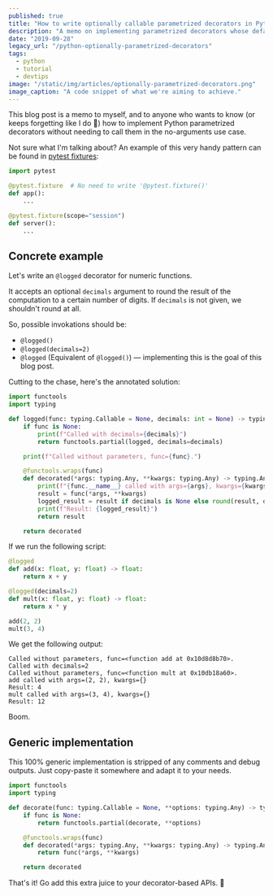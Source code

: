 ```yaml
---
published: true
title: "How to write optionally callable parametrized decorators in Python"
description: "A memo on implementing parametrized decorators whose default behavior doesn't require empty parentheses."
date: "2019-09-28"
legacy_url: "/python-optionally-parametrized-decorators"
tags:
  - python
  - tutorial
  - devtips
image: "/static/img/articles/optionally-parametrized-decorators.png"
image_caption: "A code snippet of what we're aiming to achieve."
---
```


This blog post is a memo to myself, and to anyone who wants to know (or keeps forgetting like I do 😬) how to implement Python parametrized decorators without needing to call them in the no-arguments use case.

Not sure what I'm talking about? An example of this very handy pattern can be found in [pytest fixtures](https://docs.pytest.org/en/latest/fixture.html):

```python
import pytest

@pytest.fixture  # No need to write '@pytest.fixture()'
def app():
    ...

@pytest.fixture(scope="session")
def server():
    ...
```

## Concrete example

Let's write an `@logged` decorator for numeric functions.

It accepts an optional `decimals` argument to round the result of the computation to a certain number of digits. If `decimals` is not given, we shouldn't round at all.

So, possible invokations should be:

- `@logged()`
- `@logged(decimals=2)`
- `@logged` (Equivalent of `@logged()`) — implementing this is the goal of this blog post.

Cutting to the chase, here's the annotated solution:

```python
import functools
import typing

def logged(func: typing.Callable = None, decimals: int = None) -> typing.Callable:
    if func is None:
        print(f"Called with decimals={decimals}")
        return functools.partial(logged, decimals=decimals)

    print(f"Called without parameters, func={func}.")

    @functools.wraps(func)
    def decorated(*args: typing.Any, **kwargs: typing.Any) -> typing.Any:
        print(f"{func.__name__} called with args={args}, kwargs={kwargs}")
        result = func(*args, **kwargs)
        logged_result = result if decimals is None else round(result, decimals)
        print(f"Result: {logged_result}")
        return result

    return decorated
```

If we run the following script:

```python
@logged
def add(x: float, y: float) -> float:
    return x + y

@logged(decimals=2)
def mult(x: float, y: float) -> float:
    return x * y

add(2, 2)
mult(3, 4)
```

We get the following output:

```console
Called without parameters, func=<function add at 0x10d8d8b70>.
Called with decimals=2
Called without parameters, func=<function mult at 0x10db18a60>.
add called with args=(2, 2), kwargs={}
Result: 4
mult called with args=(3, 4), kwargs={}
Result: 12
```

Boom.

## Generic implementation

This 100% generic implementation is stripped of any comments and debug outputs. Just copy-paste it somewhere and adapt it to your needs.

```python
import functools
import typing

def decorate(func: typing.Callable = None, **options: typing.Any) -> typing.Callable:
    if func is None:
        return functools.partial(decorate, **options)

    @functools.wraps(func)
    def decorated(*args: typing.Any, **kwargs: typing.Any) -> typing.Any:
        return func(*args, **kwargs)

    return decorated
```

That's it! Go add this extra juice to your decorator-based APIs. 🚀
